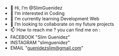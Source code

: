 - 👋 Hi, I’m @SlimGuenidez
- 👀 I’m interested in Coding
- 🌱 I’m currently learning Development Web
- 💞️ I’m looking to collaborate on my future projects
- 📫 How to reach me ? you can find me on :
-  FACEBOOK "Slim Guenidez"
-  INSTAGRAM "slimguenidez" 
-  EMAIL "guenidezslim@gmail.com"


